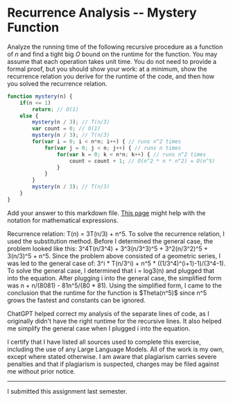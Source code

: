 # Recurrence Analysis -- Mystery Function

Analyze the running time of the following recursive procedure as a function of
$n$ and find a tight big $O$ bound on the runtime for the function. You may
assume that each operation takes unit time. You do not need to provide a formal
proof, but you should show your work: at a minimum, show the recurrence relation
you derive for the runtime of the code, and then how you solved the recurrence
relation.

```javascript
function mystery(n) {
    if(n <= 1)
        return; // O(1)
    else {
        mystery(n / 3); // T(n/3)
        var count = 0; // O(1)
        mystery(n / 3); // T(n/3)
        for(var i = 0; i < n*n; i++) { // runs n^2 times
            for(var j = 0; j < n; j++) { // runs n times
                for(var k = 0; k < n*n; k++) { // runs n^2 times
                    count = count + 1; // O(n^2 * n * n^2) = O(n^5)
                }
            }
        }
        mystery(n / 3); // T(n/3)
    }
}
```

Add your answer to this markdown file. [This
page](https://docs.github.com/en/get-started/writing-on-github/working-with-advanced-formatting/writing-mathematical-expressions)
might help with the notation for mathematical expressions.

Recurrence relation: T(n) = 3T(n/3) + n^5.  To solve the recurrence relation, I used the substitution method.  Before I determined the general case, the problem looked like this: 3^4T(n/3^4) + 3^3(n/3^3)^5 + 3^2(n/3^2)^5 + 3(n/3)^5 + n^5.  Since the problem above consisted of a geometric series, I was led to the general case of: 3^i * T(n/3^i) + n^5 * ((1/3^4)^(i+1)-1)/(3^4-1).  To solve the general case, I determined that i = log3(n) and plugged that into the equation.  After plugging i into the general case, the simplified form was n + n/(8081) - 81n^5/(80 * 81).  Using the simplified form, I came to the conclusion that the runtime for the function is \$Theta(n^5)$ since n^5 grows the fastest and constants can be ignored.

ChatGPT helped correct my analysis of the separate lines of code, as I originally didn't have the right runtime for the recursive lines.  It also helped me simplify the general case when I plugged i into the equation.

I certify that I have listed all sources used to complete this exercise, including the use of any Large Language Models.  All of the work is my own, except where stated otherwise.  I am aware that plagiarism carries severe penalties and that if plagiarism is suspected, charges may be filed against me without prior notice.

-----

I submitted this assignment last semester.
